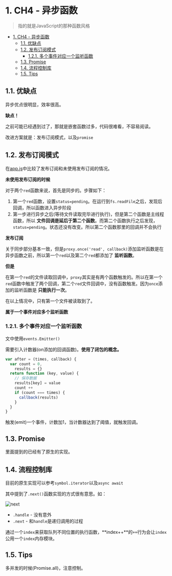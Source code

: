 # 1. CH4 - 异步函数
> 指的就是JavaScript的那种函数风格

<!-- TOC -->

- [1. CH4 - 异步函数](#1-ch4---异步函数)
  - [1.1. 优缺点](#11-优缺点)
  - [1.2. 发布订阅模式](#12-发布订阅模式)
    - [1.2.1. 多个事件对应一个监听函数](#121-多个事件对应一个监听函数)
  - [1.3. Promise](#13-promise)
  - [1.4. 流程控制库](#14-流程控制库)
  - [1.5. Tips](#15-tips)

<!-- /TOC -->

## 1.1. 优缺点

异步优点很明显，效率很高。

**缺点！**

之前可能已经遇到过了，那就是嵌套函数过多，代码很难看，不容易阅读。

改进方案就是：发布订阅模式，以及`promise`

## 1.2. 发布订阅模式

在[app.js]()中比较了发布订阅和未使用发布订阅的情况。

**未使用发布订阅的时候**

对于两个`red`函数来说，首先是同步的。步骤如下：

1. 第一个`red`函数，设置`status=pending`。在运行到`fs.readFile`之后，发现后回调，所以函数进入异步阶段
2. 第一步进行异步之后(等待文件读取完毕进行执行)，但是第二个函数是主线程函数，所以 **文件回调是延后于第二个函数**。而第二个函数执行之后发现，`status=pending`。状态还没有改变。所以第二个函数那里的回调并不会执行

**发布订阅**

关于同步部分基本一致，但是`proxy.once('read', callback)`添加监听函数是在异步函数之前，所以第一个`red`以及第二个`red`都添加了 **监听函数**。

**但是**

在第一个`red`的文件读取回调中，`proxy`其实是有两个函数触发的。所以在第一个`red`函数中触发了两个回调，第二个`red`文件回调中，没有函数触发。因为`once`添加的监听函数是 **只能执行一次**。

在以上情况中，只有第一个文件被读取到了。

**属于一个事件对应多个监听函数**

### 1.2.1. 多个事件对应一个监听函数

文中使用`events.Emitter()`

需要引入计数器(on添加的回调函数)。**使用了闭包的概念。**

```JavaScript
var after = (times, callback) {
  var count = 0,
    results = {}
  return function (key, value) {
    // 保存数据
    results[key] = value
    count ++
    if (count === times) {
      callback(results)
    }
  }
}
```

触发(emit)一个事件，计数加1，当计数器达到了阈值，就触发回调。

## 1.3. Promise

里面提到的已经有了原生的实现。

## 1.4. 流程控制库

目前的原生实现可以参考`symbol.iterator`以及`async await`

其中提到了`.next()`函数实现的方式很有意思。如：

![next]()

* `.handle` - 没有意外
* `.next` - 和`handle`是递归调用的过程

通过一个`index`来获取队列不同位置的执行函数，**index++**的`++`行为会让`index`公用一个`index`内存模块。

## 1.5. Tips

多并发的时候(Promise.all)，注意控制。